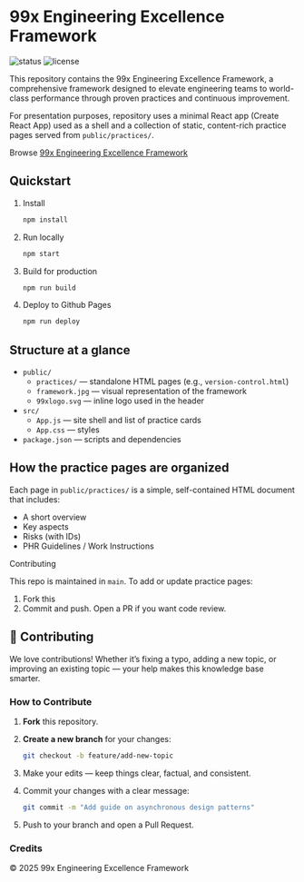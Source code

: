 # 99x Engineering Excellence Framework 

![status](https://img.shields.io/badge/status-complete-brightgreen) ![license](https://img.shields.io/badge/license-proprietary-blue)

This repository contains the 99x Engineering Excellence Framework, a comprehensive framework designed to elevate engineering teams to world-class performance through proven practices and continuous improvement.

For presentation purposes, repository uses a minimal React app (Create React App) used as a shell and a collection of static, content-rich practice pages served from `public/practices/`.

Browse [99x Engineering Excellence Framework](https://99x-incubator.github.io/engineering-excellence-framework/) 

## Quickstart

1. Install

   ```bash
   npm install
   ```

2. Run locally

   ```bash
   npm start
   ```

3. Build for production

   ```bash
   npm run build
   ```
4. Deploy to Github Pages

   ```bash
   npm run deploy
   ```

## Structure at a glance

- `public/`
  - `practices/` — standalone HTML pages (e.g., `version-control.html`)
  - `framework.jpg` — visual representation of the framework
  - `99xlogo.svg` — inline logo used in the header
- `src/`
  - `App.js` — site shell and list of practice cards
  - `App.css` — styles
- `package.json` — scripts and dependencies

## How the practice pages are organized

Each page in `public/practices/` is a simple, self-contained HTML document that includes:

- A short overview
- Key aspects
- Risks (with IDs)
- PHR Guidelines / Work Instructions

Contributing

This repo is maintained in `main`. To add or update practice pages:

1. Fork this 
3. Commit and push. Open a PR if you want code review.

## 🤝 Contributing

We love contributions! Whether it’s fixing a typo, adding a new topic, or improving an existing topic — your help makes this knowledge base smarter.  

### How to Contribute

1. **Fork** this repository.  
2. **Create a new branch** for your changes:  
   ```bash
   git checkout -b feature/add-new-topic
   ```
   
3. Make your edits — keep things clear, factual, and consistent.
4. Commit your changes with a clear message:
   ```bash
   git commit -m "Add guide on asynchronous design patterns"
   ```
5. Push to your branch and open a Pull Request.

### Credits

© 2025 99x Engineering Excellence Framework
